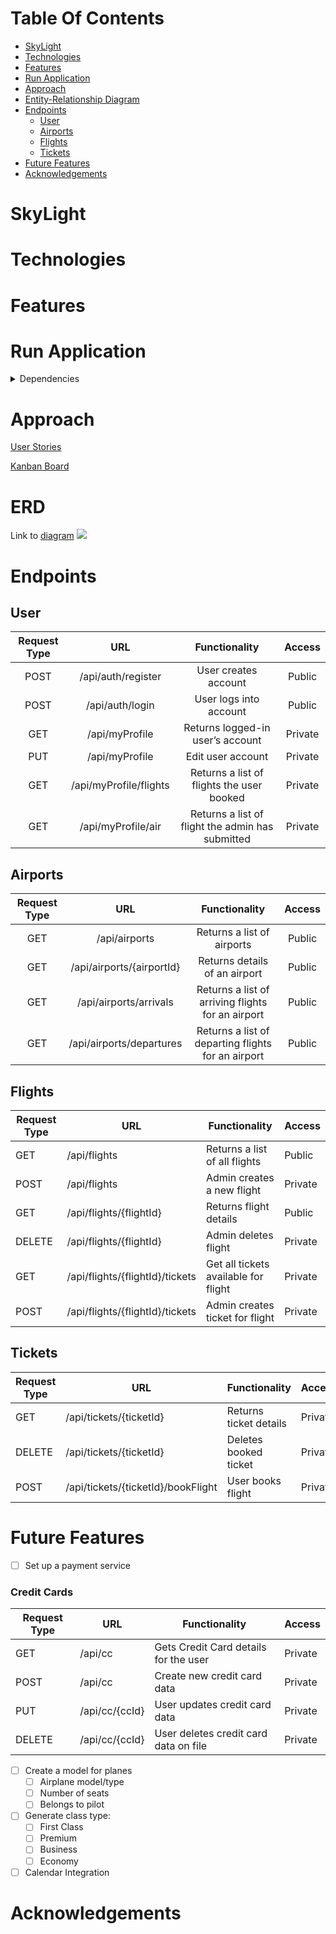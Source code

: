 # Table Of Contents
- [SkyLight](#skylight)
- [Technologies](#technologies)
- [Features](#features)
- [Run Application](#run-application)
- [Approach](#approach)
- [Entity-Relationship Diagram](#erd)
- [Endpoints](#endpoints)
    - [User](#user)
    - [Airports](#airports)
    - [Flights](#flights)
    - [Tickets](#tickets)
- [Future Features](#future-features)
- [Acknowledgements](#acknowledgements)

# SkyLight

# Technologies

# Features

# Run Application

<details>
    <summary>Dependencies</summary>

- [Spring Boot Starter Data REST](https://mvnrepository.com/artifact/org.springframework.boot/spring-boot-starter-data-rest)
- [Spring Boot DevTools](https://mvnrepository.com/artifact/org.springframework.boot/spring-boot-devtools)
- [H2 Database Engine](https://mvnrepository.com/artifact/com.h2database/h2)
- [Spring Boot Starter JDBC](https://mvnrepository.com/artifact/org.springframework.boot/spring-boot-starter-jdbc)
- [Spring Boot Starter Test](https://mvnrepository.com/artifact/org.springframework.boot/spring-boot-starter-test)
- [Spring Boot Starter Data JPA](https://mvnrepository.com/artifact/org.springframework.boot/spring-boot-starter-data-jpa)
- [Spring Boot Starter Security](https://mvnrepository.com/artifact/org.springframework.boot/spring-boot-starter-security)
- [JUnit](https://mvnrepository.com/artifact/org.junit.jupiter/junit-jupiter-api)
- [Cucumber Java](https://mvnrepository.com/artifact/io.cucumber/cucumber-java)
- [Cucumber JUnit](https://mvnrepository.com/artifact/org.junit.jupiter/junit-jupiter-api)
- [Cucumber Spring](https://mvnrepository.com/artifact/io.cucumber/cucumber-spring)
- [REST Assured](https://mvnrepository.com/artifact/io.rest-assured/rest-assured)
- [Spring Boot Starter Validation](https://mvnrepository.com/artifact/org.springframework.boot/spring-boot-starter-validation)
- [jjwt-api](https://mvnrepository.com/artifact/io.jsonwebtoken/jjwt-api)
- [jjwt-impl](https://mvnrepository.com/artifact/io.jsonwebtoken/jjwt-impl)
- [jjwt-jackson](https://mvnrepository.com/artifact/io.jsonwebtoken/jjwt-jackson)
</details>

# Approach
[User Stories](https://github.com/dayjyun/skylight-backend/wiki/SkyLight)

[Kanban Board](https://github.com/users/dayjyun/projects/8])

# ERD
Link to [diagram](https://dbdiagram.io/d/64668923dca9fb07c45a10b8)
![](https://skylight-project.s3.amazonaws.com/skyLight_diagram_2.png)

# Endpoints
## User
| Request Type |          URL           |                  Functionality                   | Access  |
|:------------:|:----------------------:|:------------------------------------------------:|:-------:|
|     POST     |   /api/auth/register   |               User creates account               | Public  |
|     POST     |    /api/auth/login     |              User logs into account              | Public  |
|     GET      |     /api/myProfile     |         Returns logged-in user’s account         | Private |
|     PUT      |     /api/myProfile     |                Edit user account                 | Private |
|     GET      | /api/myProfile/flights |    Returns a list of flights the user booked     | Private |
|     GET      |   /api/myProfile/air   | Returns a list of flight the admin has submitted | Private |

[//]: # (|     DELETE      | /api/myProfile/logout | User logs out of account | Private |)

[//]: # (|     GET      | /api/myProfile/flights/{flightId} | Get details of a flight from list of flights booked | Private |)


## Airports
| Request Type |            URL            |                   Functionality                    | Access |
|:------------:|:-------------------------:|:--------------------------------------------------:|:------:|
|     GET      |       /api/airports       |             Returns a list of airports             | Public |
|     GET      | /api/airports/{airportId} |           Returns details of an airport            | Public |
|     GET      |  /api/airports/arrivals   | Returns a list of arriving flights for an airport  | Public |
|     GET      | /api/airports/departures  | Returns a list of departing flights for an airport | Public |


## Flights
| Request Type | URL                             | Functionality                        | Access  |
|--------------|---------------------------------|--------------------------------------|---------|
| GET          | /api/flights                    | Returns a list of all flights        | Public  |
| POST         | /api/flights                    | Admin creates a new flight           | Private |
| GET          | /api/flights/{flightId}         | Returns flight details               | Public  |
| DELETE       | /api/flights/{flightId}         | Admin deletes flight                 | Private |
| GET          | /api/flights/{flightId}/tickets | Get all tickets available for flight | Private |
| POST         | /api/flights/{flightId}/tickets | Admin creates ticket  for flight     | Private |

## Tickets
| Request Type | URL                                | Functionality          | Access  |
|--------------|------------------------------------|------------------------|---------|
| GET          | /api/tickets/{ticketId}            | Returns ticket details | Private |
| DELETE       | /api/tickets/{ticketId}            | Deletes booked ticket  | Private |
| POST         | /api/tickets/{ticketId}/bookFlight | User books flight      | Private |


# Future Features
 - [ ] Set up a payment service
### Credit Cards
| Request Type | URL            | Functionality                         | Access  |
|--------------|----------------|---------------------------------------|---------|
| GET          | /api/cc        | Gets Credit Card details for the user | Private |
| POST         | /api/cc        | Create new credit card data           | Private |
| PUT          | /api/cc/{ccId} | User updates credit card data         | Private |
| DELETE       | /api/cc/{ccId} | User deletes credit card data on file | Private |

- [ ] Create a model for planes
  - [ ] Airplane model/type
  - [ ] Number of seats
  - [ ] Belongs to pilot
- [ ] Generate class type:
  - [ ] First Class 
  - [ ] Premium
  - [ ] Business 
  - [ ] Economy 
- [ ] Calendar Integration

# Acknowledgements